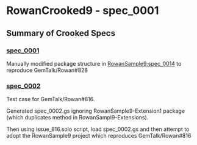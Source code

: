 # RowanCrooked9 - spec_0001

## Summary of Crooked Specs

### [spec_0001](https://github.com/dalehenrich/RowanCrooked9/tree/spec_0001)

Manually modified package structure in [RowanSample9:spec_0014](https://github.com/dalehenrich/RowanSample9/tree/spec_0014) to reproduce GemTalk/Rowan#828

### [spec_0002](https://github.com/dalehenrich/RowanCrooked9/tree/spec_0002)
Test case for GemTalk/Rowan#816.

Generated spec_0002.gs ignoring RowanSample9-Extension1 package (which duplicates method in RowanSampl9-Extensions).

Then using issue_816.solo script, load spec_0002.gs and then attempt to adopt the RowanSample9 project which reproduces GemTalk/Rowan#816

